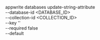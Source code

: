 appwrite databases update-string-attribute \
    --database-id <DATABASE_ID> \
    --collection-id <COLLECTION_ID> \
    --key '' \
    --required false \
    --default <DEFAULT>
